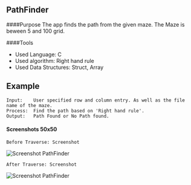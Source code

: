 ## PathFinder
####Purpose 
The app finds the path from the given maze. The Maze is beween 5 and 100 grid.

####Tools
* Used Language: C
* Used algorithm: Right hand rule
* Used Data Structures: Struct, Array

## Example
```
Input:    User specified row and column entry. As well as the file name of the maze.
Process:  Find the path based on 'Right hand rule'.
Output:   Path Found or No Path found.
```
#### Screenshots 50x50
```
Before Traverse: Screenshot
```
![Screenshot PathFinder](https://lh3.googleusercontent.com/VK3y6GtGCuvLH3TZsccIU23sqEbLqRr-ZeVHNuUpFrQDRZBssDrrD_rt_DqQCxQxPd4a2ruTQkJF8mMW4bL-TBoQQv0fkHf7fgxlQ_pJoayirxa02U9Jq1lzYsW7Mu6IFJfJ1axMYyGJoGlJkQq4ABA13XnKuT-jphbEd8NFC4KrBfoA1eAzx9gwkITM-0OoFvMT1O-PQ3Vr2SefdAMDguuw9apDI5Ve5NDYQpK8-P3S8gAA68hXOmPLGqfBztbZ849eRzhfDC7ERhHx3N6gNa9fxjzF9OgGhUyWogYg9vJO_ze1QVjXyr4pY_zN8MQaQFhDTEepsEdwFKqIvNcRTFU0WOGwc07YDCdcw5SpdiJDtUpyGIPnKFA3yi4UCP6q6HNFcpE8GZjut5OJdl_vZeL27QDVhCBb6C2lvCHwWK6pU4uj0g5jWuMh0uAXcgyfariH_JzpuHALgT3BjIALsK3-J_Gk_1Foc8FS43Q3c2joSoQf_axguUftljO1XO3XKKXFmdEqyfYkvziGMUpDt1qQeqLDGB7lRUE0ckHCkmBiACP0FP_6_gXMn-oDTvYfVnE=w2110-h1694-no "screenshot PathFinder")

```
After Traverse: Screenshot
```
![Screenshot PathFinder](https://lh3.googleusercontent.com/2Bxg9DW8mYCq9Zr68x9MppmYp4xcAgTvKJxevCfREIbgX9cdKTsl8UUJtpryTBCxP3s352-1iObqT6IAuK--hrZltmcXxlZ-VZy0kxLR-oea4U0jHzTo5dqlXPL--cBBXBpWVpy5pJbCrk2E3wV0KlaUeeEPNy28-E5Fvr5mdOHEyO1ofvCJ9RmM6nAXEzZuKztKoKQ9obBbDqVNVHaby5yhXtGvAqjhIO8k_-FTf4PNx0aUcHgVpA_hPIn7FDK04-CkFnw4_GbQe7ZJmtjyZTe4ailDQqXnVSiMQVzSPwuvqs5Zf3qHV4_AIQOe4_unECG2rriUh2_yM9Jc2_DE-jO2FHbdwqjODoSxkZtCWnTaITsoti0W38JK3QMwS5uQzfkSkh1X-VM_XlDaDH5s_xtWNaN_nU1gQDqsbhLXX6-fQEyLhT1qqi6lrRjjGPjdEtcMXmNzBlslg5RTLILjs1W6dQtpYLZtIy7jkZiwb5-ibN7p2RF7G5iGW7qlm2mR3aNUP7OSHpRLnrQKa0npD67QXWjvuhg14C4CpdzfvHzh4TExnotSyENLe6mrG4q47YM=w2106-h1752-no "screenshot PathFinder") 
